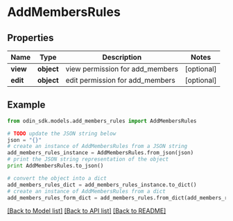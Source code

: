 # AddMembersRules


## Properties

Name | Type | Description | Notes
------------ | ------------- | ------------- | -------------
**view** | **object** | view permission for add_members | [optional] 
**edit** | **object** | edit permission for add_members | [optional] 

## Example

```python
from odin_sdk.models.add_members_rules import AddMembersRules

# TODO update the JSON string below
json = "{}"
# create an instance of AddMembersRules from a JSON string
add_members_rules_instance = AddMembersRules.from_json(json)
# print the JSON string representation of the object
print AddMembersRules.to_json()

# convert the object into a dict
add_members_rules_dict = add_members_rules_instance.to_dict()
# create an instance of AddMembersRules from a dict
add_members_rules_form_dict = add_members_rules.from_dict(add_members_rules_dict)
```
[[Back to Model list]](../README.md#documentation-for-models) [[Back to API list]](../README.md#documentation-for-api-endpoints) [[Back to README]](../README.md)


